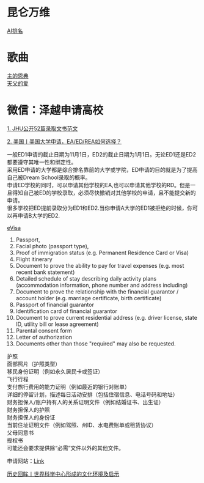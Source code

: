# 昆仑万维
[AI排名](https://dnipkggqxh.feishu.cn/wiki/YTIUwM6Vmij4IQkSm9PctPWunIb)  
# 歌曲
[主的恩典](https://music.tiangong.cn/share-land?shareKey=3hm3mxg2uDEzdv5SPPcHEe&offsite=1)  
[天父的爱](https://music.tiangong.cn/share-land?shareKey=FcuD38qiRAm5BbAjtLdBy&offsite=1)  
# 微信：泽越申请高校  
[1. JHU公开52篇录取文书范文](https://mp.weixin.qq.com/s/oDhrdS263gUApM9teIpprQ)  

[2. 美国丨美国大学申请，EA/ED/REA如何选择？](https://zhuanlan.zhihu.com/p/555556983?utm_id=0)  

 一般ED1申请的截止日期为11月1日，ED2的截止日期为1月1日。无论ED1还是ED2都要遵守其唯一性和绑定性。  
采用ED申请的大学都是综合排名靠前的大学或学院，ED申请的目的就是为了提高自己被Dream School录取的概率。  
申请ED学校的同时，可以申请其他学校的EA,也可以申请其他学校的RD。但是一旦得知自己被ED的学校录取，必须尽快撤销对其他学校的申请，且不能提交新的申请。  
很多学校把ED提前录取分为ED1和ED2.当你申请A大学的ED1被拒绝的时候，你可以再申请B大学的ED2.  

[eVisa](https://www.atlanta.us.emb-japan.go.jp/itpr_en/visa-short-term.html)  

1. Passport,  
2. Facial photo (passport type),
3. Proof of immigration status (e.g. Permanent Residence Card or Visa)
4. Flight itinerary  
5. Document to prove the ability to pay for travel expenses (e.g. most recent bank statement)
6. Detailed schedule of stay describing daily activity plans (accommodation information, phone number and address including)
7. Document to prove the relationship with the financial guarantor / account holder (e.g. marriage certificate, birth certificate)
8. Passport of financial guarantor
9. Identification card of financial guarantor
10. Document to prove current residential address (e.g. driver license, state ID, utility bill or lease agreement)
11. Parental consent form
12. Letter of authorization
13. Documents other than those "required" may also be requested.

护照  
面部照片（护照类型）  
移民身份证明（例如永久居民卡或签证）  
飞行行程  
支付旅行费用的能力证明（例如最近的银行对账单）  
详细的停留计划，描述每日活动安排（包括住宿信息、电话号码和地址）  
财务担保人/账户持有人的关系证明文件（例如结婚证书、出生证）  
财务担保人的护照  
财务担保人的身份证  
当前住址证明文件（例如驾照、州ID、水电费账单或租赁协议）  
父母同意书  
授权书  
可能还会要求提供除“必需”文件以外的其他文件。  

申请网站：[Link](https://www.evisa.mofa.go.jp/personal/login)  

   
  
  

  

  
  
  
  
  
[历史回眸丨世界科学中心形成的文化环境及启示](https://mp.weixin.qq.com/s/T6MzjXGgxCXLt0iwWFtYMw)   




